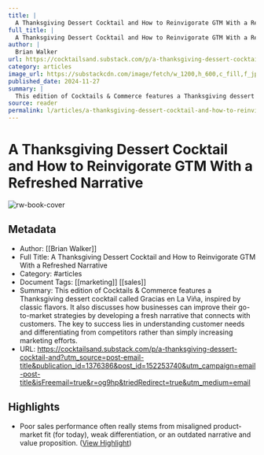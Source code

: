 ```yaml
---
title: |
  A Thanksgiving Dessert Cocktail and How to Reinvigorate GTM With a Refreshed Narrative
full_title: |
  A Thanksgiving Dessert Cocktail and How to Reinvigorate GTM With a Refreshed Narrative
author: |
  Brian Walker
url: https://cocktailsand.substack.com/p/a-thanksgiving-dessert-cocktail-and?utm_source=post-email-title&publication_id=1376386&post_id=152253740&utm_campaign=email-post-title&isFreemail=true&r=og9hp&triedRedirect=true&utm_medium=email
category: articles
image_url: https://substackcdn.com/image/fetch/w_1200,h_600,c_fill,f_jpg,q_auto:good,fl_progressive:steep,g_auto/https%3A%2F%2Fsubstack-post-media.s3.amazonaws.com%2Fpublic%2Fimages%2Fe58a10d8-7cf6-4747-9f78-13b119a9a0be_1600x1452.jpeg
published_date: 2024-11-27
summary: |
  This edition of Cocktails & Commerce features a Thanksgiving dessert cocktail called Gracias en La Viña, inspired by classic flavors. It also discusses how businesses can improve their go-to-market strategies by developing a fresh narrative that connects with customers. The key to success lies in understanding customer needs and differentiating from competitors rather than simply increasing marketing efforts.
source: reader
permalink: l/articles/a-thanksgiving-dessert-cocktail-and-how-to-reinvigorate-gtm-with-a-refreshed-narrative
---
```

# A Thanksgiving Dessert Cocktail and How to Reinvigorate GTM With a Refreshed Narrative

![rw-book-cover](https://substackcdn.com/image/fetch/w_1200,h_600,c_fill,f_jpg,q_auto:good,fl_progressive:steep,g_auto/https%3A%2F%2Fsubstack-post-media.s3.amazonaws.com%2Fpublic%2Fimages%2Fe58a10d8-7cf6-4747-9f78-13b119a9a0be_1600x1452.jpeg)

## Metadata
- Author: [[Brian Walker]]
- Full Title: A Thanksgiving Dessert Cocktail and How to Reinvigorate GTM With a Refreshed Narrative
- Category: #articles
- Document Tags: [[marketing]] [[sales]] 
- Summary: This edition of Cocktails & Commerce features a Thanksgiving dessert cocktail called Gracias en La Viña, inspired by classic flavors. It also discusses how businesses can improve their go-to-market strategies by developing a fresh narrative that connects with customers. The key to success lies in understanding customer needs and differentiating from competitors rather than simply increasing marketing efforts.
- URL: https://cocktailsand.substack.com/p/a-thanksgiving-dessert-cocktail-and?utm_source=post-email-title&publication_id=1376386&post_id=152253740&utm_campaign=email-post-title&isFreemail=true&r=og9hp&triedRedirect=true&utm_medium=email

## Highlights
- Poor sales performance often really stems from misaligned product-market fit (for today), weak differentiation, or an outdated narrative and value proposition. ([View Highlight](https://read.readwise.io/read/01jds2pz80atn0qf88rj1x6r9x))


